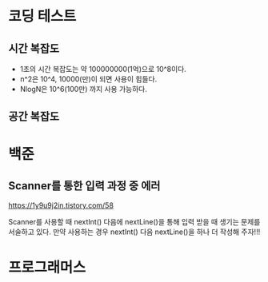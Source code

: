 # 코딩 테스트

## 시간 복잡도

- 1초의 시간 복잡도는 약 100000000(1억)으로 10^8이다.
- n^2은 10^4, 10000(만)이 되면 사용이 힘들다.
- NlogN은 10^6(100만) 까지 사용 가능하다.


## 공간 복잡도


# 백준

## Scanner를 통한 입력 과정 중 에러

https://1y9u9j2in.tistory.com/58

Scanner를 사용할 때 nextInt() 다음에 nextLine()을 통해 입력 받을 때 생기는 문제를 서술하고 있다.
만약 사용하는 경우 nextInt() 다음 nextLine()을 하나 더 작성해 주자!!! 




# 프로그래머스
